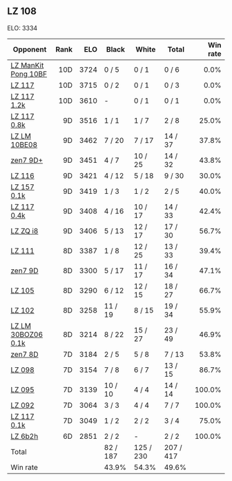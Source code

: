 ## LZ 108 ##

ELO: 3334

Opponent | Rank | ELO | Black | White | Total | Win rate
---------|-----:|----:|-------|-------|-------|-------:
[LZ ManKit Pong 10BF](LZ%20ManKit%20Pong%2010BF.md) | 10D | 3724 | 0 / 5 | 0 / 1 | 0 / 6 | 0.0%
[LZ 117](LZ%20117.md) | 10D | 3715 | 0 / 2 | 0 / 1 | 0 / 3 | 0.0%
[LZ 117 1.2k](LZ%20117%201.2k.md) | 10D | 3610 | - | 0 / 1 | 0 / 1 | 0.0%
[LZ 117 0.8k](LZ%20117%200.8k.md) | 9D | 3516 | 1 / 1 | 1 / 7 | 2 / 8 | 25.0%
[LZ LM 10BE08](LZ%20LM%2010BE08.md) | 9D | 3462 | 7 / 20 | 7 / 17 | 14 / 37 | 37.8%
[zen7 9D+](zen7%209D+.md) | 9D | 3451 | 4 / 7 | 10 / 25 | 14 / 32 | 43.8%
[LZ 116](LZ%20116.md) | 9D | 3421 | 4 / 12 | 5 / 18 | 9 / 30 | 30.0%
[LZ 157 0.1k](LZ%20157%200.1k.md) | 9D | 3419 | 1 / 3 | 1 / 2 | 2 / 5 | 40.0%
[LZ 117 0.4k](LZ%20117%200.4k.md) | 9D | 3408 | 4 / 16 | 10 / 17 | 14 / 33 | 42.4%
[LZ ZQ i8](LZ%20ZQ%20i8.md) | 9D | 3406 | 5 / 13 | 12 / 17 | 17 / 30 | 56.7%
[LZ 111](LZ%20111.md) | 8D | 3387 | 1 / 8 | 12 / 25 | 13 / 33 | 39.4%
[zen7 9D](zen7%209D.md) | 8D | 3300 | 5 / 17 | 11 / 17 | 16 / 34 | 47.1%
[LZ 105](LZ%20105.md) | 8D | 3290 | 6 / 12 | 12 / 15 | 18 / 27 | 66.7%
[LZ 102](LZ%20102.md) | 8D | 3258 | 11 / 19 | 8 / 15 | 19 / 34 | 55.9%
[LZ LM 30BOZ06 0.1k](LZ%20LM%2030BOZ06%200.1k.md) | 8D | 3214 | 8 / 22 | 15 / 27 | 23 / 49 | 46.9%
[zen7 8D](zen7%208D.md) | 7D | 3184 | 2 / 5 | 5 / 8 | 7 / 13 | 53.8%
[LZ 098](LZ%20098.md) | 7D | 3154 | 7 / 8 | 6 / 7 | 13 / 15 | 86.7%
[LZ 095](LZ%20095.md) | 7D | 3139 | 10 / 10 | 4 / 4 | 14 / 14 | 100.0%
[LZ 092](LZ%20092.md) | 7D | 3064 | 3 / 3 | 4 / 4 | 7 / 7 | 100.0%
[LZ 117 0.1k](LZ%20117%200.1k.md) | 7D | 3049 | 1 / 2 | 2 / 2 | 3 / 4 | 75.0%
[LZ 6b2h](LZ%206b2h.md) | 6D | 2851 | 2 / 2 | - | 2 / 2 | 100.0%
Total | | | 82 / 187 | 125 / 230 | 207 / 417 | 
Win rate| | | 43.9% | 54.3% | 49.6% | 
